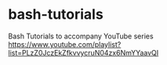 # bash-tutorials
Bash Tutorials to accompany YouTube series https://www.youtube.com/playlist?list=PLzZ0JczEkZfkvvycruN04zx6NmYYaavQI
